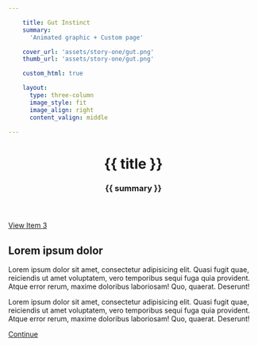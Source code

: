 ```yaml
---

    title: Gut Instinct
    summary:
      'Animated graphic + Custom page'

    cover_url: 'assets/story-one/gut.png'
    thumb_url: 'assets/story-one/gut.png'

    custom_html: true

    layout:
      type: three-column
      image_style: fit
      image_align: right
      content_valign: middle

---
```


<figure class="cover-area image" style="background-image: url({{ cover.url }})"></figure>

<div class="content">
  <header>
    <div class="wrapper">
      <h1 class="title">{{ title }}</h1>
      <h3 class="subtitle">{{ summary }}</h3>
    </div>
  </header>

  <a class="button outline small" href="#slideOne" data-app-view="layer">View Item 3</a>

  <article id="slideOne" class="page stack">
    <div class="content">
      <h2>Lorem ipsum dolor</h2>
      <p>Lorem ipsum dolor sit amet, consectetur adipisicing elit. Quasi fugit quae, reiciendis ut amet voluptatem, vero temporibus sequi fuga quia provident. Atque error rerum, maxime doloribus laboriosam! Quo, quaerat. Deserunt!</p>
      <p>Lorem ipsum dolor sit amet, consectetur adipisicing elit. Quasi fugit quae, reiciendis ut amet voluptatem, vero temporibus sequi fuga quia provident. Atque error rerum, maxime doloribus laboriosam! Quo, quaerat. Deserunt!</p>
      <footer>
        <a href="#slideOne" class="button outline small close action">Continue</a>
      </footer>
    </div>
  </article>
</div>
